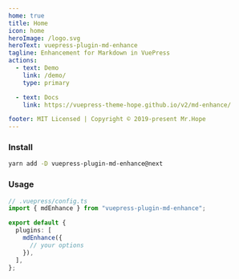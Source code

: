 ```yaml
---
home: true
title: Home
icon: home
heroImage: /logo.svg
heroText: vuepress-plugin-md-enhance
tagline: Enhancement for Markdown in VuePress
actions:
  - text: Demo
    link: /demo/
    type: primary

  - text: Docs
    link: https://vuepress-theme-hope.github.io/v2/md-enhance/

footer: MIT Licensed | Copyright © 2019-present Mr.Hope
---
```


### Install

```bash
yarn add -D vuepress-plugin-md-enhance@next
```

### Usage

```ts
// .vuepress/config.ts
import { mdEnhance } from "vuepress-plugin-md-enhance";

export default {
  plugins: [
    mdEnhance({
      // your options
    }),
  ],
};
```
